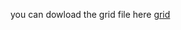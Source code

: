 you can dowload the grid file here
[grid](https://web.corral.tacc.utexas.edu/OceanProjects/ECCO/ECCOv4/Release3_alt/nctiles_grid/)
